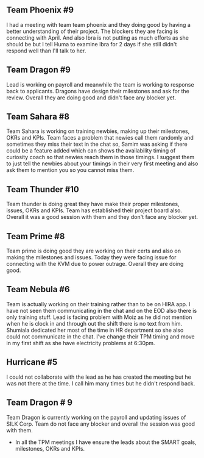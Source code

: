 ## Team Phoenix #9
 I had a meeting with team team phoenix and they doing good by having a better understanding of their project. The blockers they are facing is connecting with April. And also Ibra is not putting as much efforts as she should be but I tell Huma to examine Ibra for 2 days if she still didn't respond well than I'll talk to her.

## Team Dragon #9
Lead is working on payroll and meanwhile the team is working to response back to applicants. Dragons have design their milestones and ask for the review. Overall they are doing good and didn't face any blocker yet.

## Team Sahara #8
Team Sahara is working on training newbies, making up their milestones, OKRs and KPIs. Team faces a problem that newies call them randomly and sometimes they miss their text in the chat so, Samim was asking if there could be a feature added which can shows the availability timing of curiosity coach so that newies reach them in those timings. I suggest them to just tell the newbies about your timings in their very first meeting and also ask them to mention you so you cannot miss them.

## Team Thunder #10
Team thunder is doing great they have make their proper milestones, issues, OKRs and KPIs. Team has established their project board also. Overall it was a good session with them and they don't face any blocker yet.

## Team Prime #8
Team prime is doing good they are working on their certs and also on making the milestones and issues. Today they were facing issue for connecting with the KVM due to power outrage. Overall they are doing good.

## Team Nebula #6
Team is actually working on their training rather than to be on HIRA app. I have not seen them communicating in the chat and on the EOD also there is only training stuff. Lead is facing problem with Moiz as he did not mention when he is clock in and through out the shift there is no text from him. Shumiala dedicated her most of the time in HR department so she also could not communicate in the chat. I've change their TPM timing and move in my first shift as she have electricity problems at 6:30pm.

## Hurricane #5  
I could not collaborate with the lead as he has created the meeting but he was not there at the time. I call him many times but he didn't respond back.

## Team Dragon # 9
Team Dragon is currently working on the payroll and updating issues of SILK Corp. Team do not face any blocker and overall the session was good with them.

- In all the TPM meetings I have ensure the leads about the SMART goals, milestones, OKRs and KPIs.
